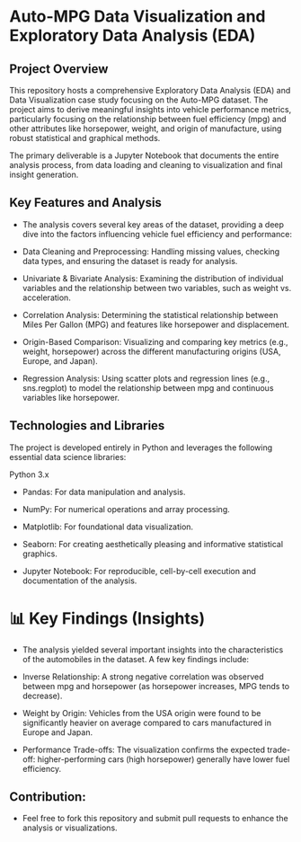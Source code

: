 

# Auto-MPG Data Visualization and Exploratory Data Analysis (EDA) 

## Project Overview

This repository hosts a comprehensive Exploratory Data Analysis (EDA) and Data Visualization case study focusing on the Auto-MPG dataset. The project aims to derive meaningful insights into vehicle performance metrics, particularly focusing on the relationship between fuel efficiency (mpg) and other attributes like horsepower, weight, and origin of manufacture, using robust statistical and graphical methods.

The primary deliverable is a Jupyter Notebook that documents the entire analysis process, from data loading and cleaning to visualization and final insight generation.

## Key Features and Analysis

- The analysis covers several key areas of the dataset, providing a deep dive into the factors influencing vehicle fuel efficiency and performance:

- Data Cleaning and Preprocessing: Handling missing values, checking data types, and ensuring the dataset is ready for analysis.

- Univariate & Bivariate Analysis: Examining the distribution of individual variables and the relationship between two variables, such as weight vs. acceleration.

- Correlation Analysis: Determining the statistical relationship between Miles Per Gallon (MPG) and features like horsepower and displacement.

- Origin-Based Comparison: Visualizing and comparing key metrics (e.g., weight, horsepower) across the different manufacturing origins (USA, Europe, and Japan).

- Regression Analysis: Using scatter plots and regression lines (e.g., sns.regplot) to model the relationship between mpg and continuous variables like horsepower.

## Technologies and Libraries
The project is developed entirely in Python and leverages the following essential data science libraries:

Python 3.x

- Pandas: For data manipulation and analysis.

- NumPy: For numerical operations and array processing.

- Matplotlib: For foundational data visualization.

- Seaborn: For creating aesthetically pleasing and informative statistical graphics.

- Jupyter Notebook: For reproducible, cell-by-cell execution and documentation of the analysis.


# 📊 Key Findings (Insights)

- The analysis yielded several important insights into the characteristics of the automobiles in the dataset. A few key findings include:

- Inverse Relationship: A strong negative correlation was observed between mpg and horsepower (as horsepower increases, MPG tends to decrease).

- Weight by Origin: Vehicles from the USA origin were found to be significantly heavier on average compared to cars manufactured in Europe and Japan.

- Performance Trade-offs: The visualization confirms the expected trade-off: higher-performing cars (high horsepower) generally have lower fuel efficiency.

## Contribution:

- Feel free to fork this repository and submit pull requests to enhance the analysis or visualizations.

